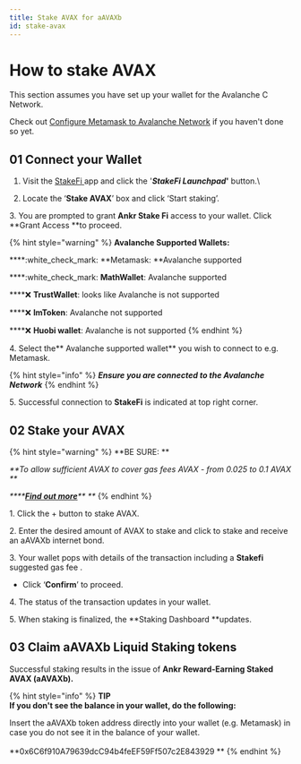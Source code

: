 ```yaml
---
title: Stake AVAX for aAVAXb
id: stake-avax
---
```


# How to stake AVAX

This section assumes you have set up your wallet for the Avalanche C Network.

Check out [Configure Metamask to Avalanche Network](metamask.md) if you haven't done so yet.

## 01 Connect your Wallet

1. Visit the [StakeFi ](https://stakefi.ankr.com)app and click the '_**StakeFi Launchpad**_**'** button.\

2. Locate the ‘**Stake AVAX**’ box and click ‘Start staking’.



<!-- ![](../../static/img/stake-avax.png) -->

3\. You are prompted to grant **Ankr Stake Fi** access to your wallet. Click \*\*Grant Access \*\*to proceed.

{% hint style="warning" %}
**Avalanche Supported Wallets:**

\*\*\*\*:white\_check\_mark: \*\*Metamask: \*\*Avalanche supported

\*\*\*\*:white\_check\_mark: **MathWallet**: Avalanche supported

\*\*\*\*:x: **TrustWallet**: looks like Avalanche is not supported

\*\*\*\*:x: **ImToken**: Avalanche not supported

\*\*\*\*:x: **Huobi wallet**: Avalanche is not supported
{% endhint %}

<!-- ![](<../../../.gitbook/assets/Screenshot 2021-09-20 at 16.16.16.png>) -->

4\. Select the\*\* Avalanche supported wallet\*\* you wish to connect to e.g. Metamask.

{% hint style="info" %}
_**Ensure you are connected to the Avalanche Network**_
{% endhint %}

<!-- ![](<../../../.gitbook/assets/check metamask.png>) -->

5\. Successful connection to **StakeFi** is indicated at top right corner.

<!-- ![Successful Connection](<../../../.gitbook/assets/Screenshot 2021-09-20 at 16.30.34.png>) -->

## 02 Stake your AVAX

{% hint style="warning" %}
\*\*BE SURE: \*\*

_\*\*To allow sufficient AVAX to cover gas fees AVAX - from 0.025 to 0.1 AVAX \*\*_

_\*\*\*\*_[_**Find out more**_](https://docs.avax.network/learn/platform-overview/transaction-fees)_\*\* \*\*_
{% endhint %}

1\. Click the + button to stake AVAX.

<!-- ![](<../../../.gitbook/assets/Screenshot 2021-09-20 at 16.32.22.png>) -->

2\. Enter the desired amount of AVAX to stake and click to stake and receive an aAVAXb internet bond.

<!-- ![](<../../../.gitbook/assets/Screenshot 2021-09-20 at 16.39.59.png>) -->

3\. Your wallet pops with details of the transaction including a **Stakefi** suggested gas fee .

<!-- ![](<../../../.gitbook/assets/Screenshot 2021-09-20 at 16.48.43.png>) -->

* Click ‘**Confirm**’ to proceed.

4\. The status of the transaction updates in your wallet.

<!-- ![](<../../../.gitbook/assets/Screenshot 2021-09-20 at 16.49.03.png>) -->

5\. When staking is finalized, the \*\*Staking Dashboard \*\*updates.

## 03 Claim aAVAXb Liquid Staking tokens

Successful staking results in the issue of **Ankr Reward-Earning Staked AVAX (aAVAXb).**

{% hint style="info" %}
**TIP**\
**If you don't see the balance in your wallet, do the following:**

Insert the aAVAXb token address directly into your wallet (e.g. Metamask) in case you do not see it in the balance of your wallet.\
\
\*\*0x6C6f910A79639dcC94b4feEF59Ff507c2E843929 \*\*
{% endhint %}
